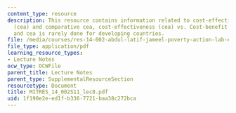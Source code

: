 ```yaml
---
content_type: resource
description: This resource contains information related to cost-effectiveness analysis
  (cea) and comparative cea, cost-effectiveness (cea) vs. Cost-benefit analysis (cba),
  and cea is rarely done for developing countries.
file: /media/courses/res-14-002-abdul-latif-jameel-poverty-action-lab-executive-training-evaluating-social-programs-2011-spring-2011/1f190e2eed1fb3367721baa38c272bca_MITRES_14_002S11_lec8.pdf
file_type: application/pdf
learning_resource_types:
- Lecture Notes
ocw_type: OCWFile
parent_title: Lecture Notes
parent_type: SupplementalResourceSection
resourcetype: Document
title: MITRES_14_002S11_lec8.pdf
uid: 1f190e2e-ed1f-b336-7721-baa38c272bca
---
```

